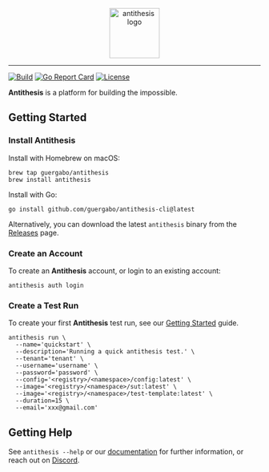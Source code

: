 <p align="center">
  <picture>
    <source media="(prefers-color-scheme: dark)" srcset="https://github.com/user-attachments/assets/bc44d6d0-2fcf-4aa6-88da-6a444e3cbcc2">
    <img alt="antithesis logo" src="https://github.com/user-attachments/assets/4db6f803-6dcc-4118-8eb8-8ef188194a8f" height="100">
  </picture>
</p>

<hr />

[![Build](https://github.com/guergabo/antithesis-cli/actions/workflows/build.yml/badge.svg?branch=main)](https://github.com/guergabo/antithesis-cli/actions/workflows/build.yml)
[![Go Report Card](https://goreportcard.com/badge/github.com/guergabo/antithesis-cli)](https://goreportcard.com/report/github.com/guergabo/antithesis-cli)
[![License](https://img.shields.io/badge/License-Apache_2.0-blue.svg)](https://opensource.org/licenses/Apache-2.0)

**Antithesis** is a platform for building the impossible.

## Getting Started

### Install Antithesis

Install with Homebrew on macOS:

```console
brew tap guergabo/antithesis
brew install antithesis
```

Install with Go:

```console
go install github.com/guergabo/antithesis-cli@latest
```

Alternatively, you can download the latest `antithesis` binary from the
[Releases](https://github.com/guergabo/antithesis/releases) page.

### Create an Account

To create an **Antithesis** account, or login to an existing account:

```console
antithesis auth login
```

### Create a Test Run

To create your first **Antithesis** test run, see our
[Getting Started](https://www.antithesis.com/docs/getting_started/) guide.

```console 
antithesis run \
  --name='quickstart' \
  --description='Running a quick antithesis test.' \
  --tenant='tenant' \
  --username='username' \
  --password='password' \
  --config='<registry>/<namespace>/config:latest' \
  --image='<registry>/<namespace>/sut:latest' \
  --image='<registry>/<namespace>/test-template:latest' \
  --duration=15 \
  --email='xxx@gmail.com'
```

## Getting Help

See `antithesis --help` or our [documentation](https://www.antithesis.com/docs/) for
further information, or reach out on [Discord](https://discord.gg/XqRGqpHJ).
